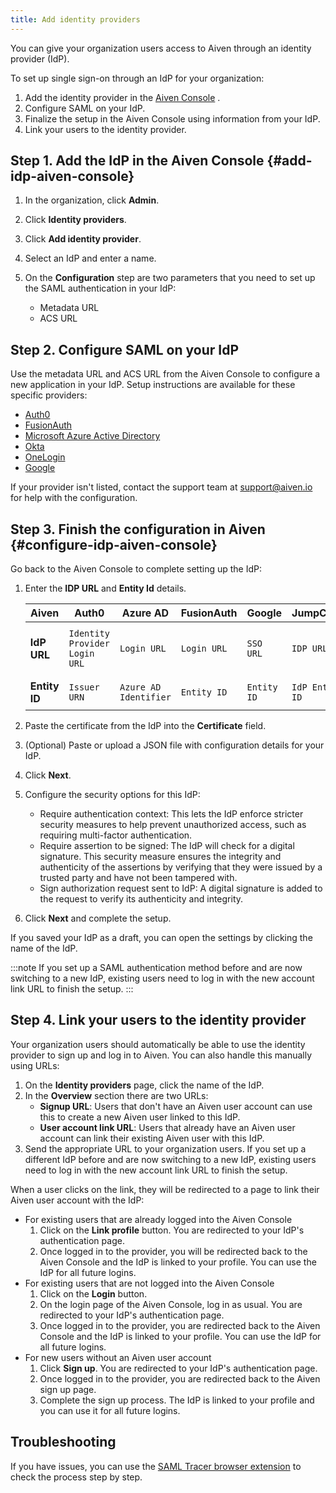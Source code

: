 ```yaml
---
title: Add identity providers
---
```


You can give your organization users access to Aiven through an identity
provider (IdP).

To set up single sign-on through an IdP for your organization:

1. Add the identity provider in the [Aiven
    Console](https://console.aiven.io/) .
1. Configure SAML on your IdP.
1. Finalize the setup in the Aiven Console using information from your
    IdP.
1. Link your users to the identity provider.

## Step 1. Add the IdP in the Aiven Console {#add-idp-aiven-console}

1. In the organization, click **Admin**.
1. Click **Identity providers**.
1. Click **Add identity provider**.
1. Select an IdP and enter a name.
1. On the **Configuration** step are two parameters that you need to
   set up the SAML authentication in your IdP:

   -   Metadata URL
   -   ACS URL

## Step 2. Configure SAML on your IdP

Use the metadata URL and ACS URL from the Aiven Console to configure a
new application in your IdP. Setup instructions are available for these
specific providers:

-   [Auth0](/docs/platform/howto/saml/add-auth0-idp#configure-saml-auth0)
-   [FusionAuth](/docs/platform/howto/saml/add-fusionauth-idp#configure-saml-fusionauth)
-   [Microsoft Azure Active Directory](/docs/platform/howto/saml/add-azure-idp#configure-saml-azure)
-   [Okta](/docs/platform/howto/saml/add-okta-idp#configure-saml-okta)
-   [OneLogin](/docs/platform/howto/saml/add-onelogin-idp#configure-saml-onelogin)
-   [Google](/docs/platform/howto/saml/add-google-idp#configure-saml-google)

If your provider isn't listed, contact the support team at
[support@aiven.io](mailto:support@aiven.io) for help with the configuration.

## Step 3. Finish the configuration in Aiven {#configure-idp-aiven-console}

Go back to the Aiven Console to complete setting up the IdP:

1. Enter the **IDP URL** and **Entity Id** details.

   | Aiven         | Auth0                         | Azure AD              | FusionAuth  | Google      | JumpCloud       | Okta                                   | OneLogin                   |
   | ------------- | ----------------------------- | --------------------- | ----------- | ----------- | --------------- | -------------------------------------- | -------------------------- |
   | **IdP URL**   | `Identity Provider Login URL` | `Login URL`           | `Login URL` | `SSO URL`   | `IDP URL`       | `Identity Provider Single Sign-On URL` | `SAML 2.0 Endpoint (HTTP)` |
   | **Entity ID** | `Issuer URN`                  | `Azure AD Identifier` | `Entity ID` | `Entity ID` | `IdP Entity ID` | `Identity Provider Issuer`             | `Issuer URL`               |

1. Paste the certificate from the IdP into the **Certificate** field.
1. (Optional) Paste or upload a JSON file with configuration details
   for your IdP.
1. Click **Next**.
1. Configure the security options for this IdP:
    -   Require authentication context: This lets the IdP enforce
        stricter security measures to help prevent unauthorized access,
        such as requiring multi-factor authentication.
    -   Require assertion to be signed: The IdP will check for a digital
        signature. This security measure ensures the integrity and
        authenticity of the assertions by verifying that they were
        issued by a trusted party and have not been tampered with.
    -   Sign authorization request sent to IdP: A digital signature is
        added to the request to verify its authenticity and integrity.
1. Click **Next** and complete the setup.

If you saved your IdP as a draft, you can open the settings by clicking
the name of the IdP.

:::note
If you set up a SAML authentication method before and are now switching
to a new IdP, existing users need to log in with the new account link
URL to finish the setup.
:::

## Step 4. Link your users to the identity provider

Your organization users should automatically be able to use the identity
provider to sign up and log in to Aiven. You can also handle this
manually using URLs:

1. On the **Identity providers** page, click the name of the IdP.
1. In the **Overview** section there are two URLs:
    -   **Signup URL**: Users that don't have an Aiven user account can
        use this to create a new Aiven user linked to this IdP.
    -   **User account link URL**: Users that already have an Aiven user
        account can link their existing Aiven user with this IdP.
1. Send the appropriate URL to your organization users. If you set up a
    different IdP before and are now switching to a new IdP, existing
    users need to log in with the new account link URL to finish the
    setup.

When a user clicks on the link, they will be redirected to a page to
link their Aiven user account with the IdP:

-   For existing users that are already logged into the Aiven Console
    1. Click on the **Link profile** button. You are redirected to your
        IdP's authentication page.
    1. Once logged in to the provider, you will be redirected back to
        the Aiven Console and the IdP is linked to your profile. You can
        use the IdP for all future logins.
-   For existing users that are not logged into the Aiven Console
    1. Click on the **Login** button.
    1. On the login page of the Aiven Console, log in as usual. You are
        redirected to your IdP's authentication page.
    1. Once logged in to the provider, you are redirected back to the
        Aiven Console and the IdP is linked to your profile. You can use
        the IdP for all future logins.
-   For new users without an Aiven user account
    1. Click **Sign up**. You are redirected to your IdP's
        authentication page.
    1. Once logged in to the provider, you are redirected back to the
        Aiven sign up page.
    1. Complete the sign up process. The IdP is linked to your profile
        and you can use it for all future logins.

## Troubleshooting

If you have issues, you can use the [SAML Tracer browser
extension](https://addons.mozilla.org/firefox/addon/saml-tracer/) to
check the process step by step.
